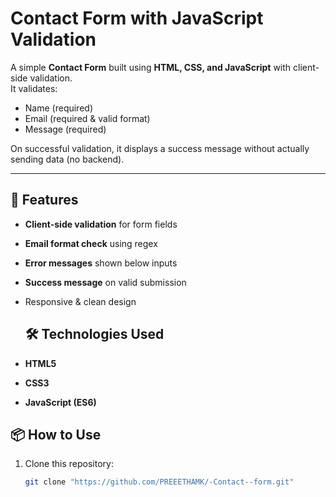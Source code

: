 # Contact Form with JavaScript Validation

A simple **Contact Form** built using **HTML, CSS, and JavaScript** with client-side validation.  
It validates:
- Name (required)
- Email (required & valid format)
- Message (required)  

On successful validation, it displays a success message without actually sending data (no backend).

---

## 🚀 Features
- **Client-side validation** for form fields
- **Email format check** using regex
- **Error messages** shown below inputs
- **Success message** on valid submission
- Responsive & clean design


  ## 🛠️ Technologies Used
- **HTML5**
- **CSS3**
- **JavaScript (ES6)**

## 📦 How to Use
1. Clone this repository:
   ```bash
   git clone "https://github.com/PREEETHAMK/-Contact--form.git"
